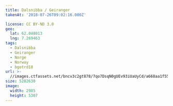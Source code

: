 ```yaml
---
title: Dalsnibba / Geiranger
takenAt: '2018-07-26T09:02:16.000Z'

license: CC BY-ND 3.0
geo:
  lat: 62.048013
  lng: 7.269463
tags:
  - Dalsnibba
  - Geiranger
  - Norge
  - Norway
  - bgotrd18
url: >-
  //images.ctfassets.net/bncv3c2gt878/7qo7DsqN0gUEv93iUaUyCd/a668aa1f5508ec204d4b56d0db993f4c/dalsnibba--geiranger_43142065904_o
size: 5282630
image:
  width: 2985
  height: 5307
---
```

